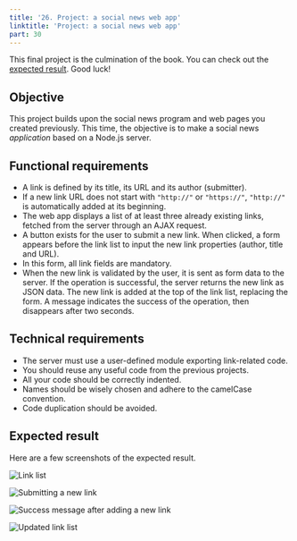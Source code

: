 ```yaml
---
title: '26. Project: a social news web app'
linktitle: 'Project: a social news web app'
part: 30
---
```


This final project is the culmination of the book. You can check out the [expected result](https://thejsway-publink.herokuapp.com). Good luck!

## Objective

This project builds upon the social news program and web pages you created previously. This time, the objective is to make a social news *application* based on a Node.js server.

## Functional requirements

* A link is defined by its title, its URL and its author (submitter).
* If a new link URL does not start with `"http://"` or `"https://"`, `"http://"` is automatically added at its beginning.
* The web app displays a list of at least three already existing links, fetched from the server through an AJAX request.
* A button exists for the user to submit a new link. When clicked, a form appears before the link list to input the new link properties (author, title and URL).
* In this form, all link fields are mandatory.
* When the new link is validated by the user, it is sent as form data to the server. If the operation is successful, the server returns the new link as JSON data. The new link is added at the top of the link list, replacing the form. A message indicates the success of the operation, then disappears after two seconds.

## Technical requirements

* The server must use a user-defined module exporting link-related code.
* You should reuse any useful code from the previous projects.
* All your code should be correctly indented.
* Names should be wisely chosen and adhere to the camelCase convention.
* Code duplication should be avoided.

## Expected result

Here are a few screenshots of the expected result.

![Link list](/images/chapter26-01.png)

![Submitting a new link](/images/chapter26-02.png)

![Success message after adding a new link](/images/chapter26-03.png)

![Updated link list](/images/chapter26-04.png)
